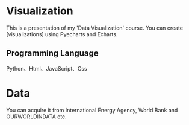 # Visualization
This is a presentation of my 'Data Visualization' course. You can create [visualizations] using Pyecharts and Echarts.
## Programming Language
Python、Html、JavaScript、Css
# Data
You can acquire it from International Energy Agency, World Bank and OURWORLDINDATA etc.

